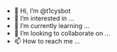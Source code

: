 - 👋 Hi, I’m @t1cysbot
- 👀 I’m interested in ...
- 🌱 I’m currently learning ...
- 💞️ I’m looking to collaborate on ...
- 📫 How to reach me ...

<!---
t1cysbot/t1cysbot is a ✨ special ✨ repository because its `README.md` (this file) appears on your GitHub profile.
You can click the Preview link to take a look at your changes.
--->
